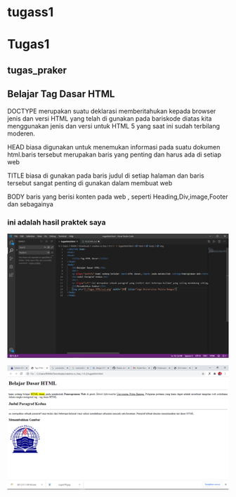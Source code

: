 # tugass1
# Tugas1
## tugas_praker
## Belajar Tag Dasar HTML
DOCTYPE merupakan suatu deklarasi memberitahukan kepada browser jenis dan versi HTML yang telah di gunakan pada bariskode diatas kita menggunakan jenis dan versi untuk HTML 5 yang saat ini sudah terbilang moderen.

HEAD biasa digunakan untuk menemukan informasi pada suatu dokumen html.baris tersebut merupakan baris yang penting dan harus ada di setiap web

TITLE biasa di gunakan pada baris judul di setiap halaman dan baris tersebut sangat penting di gunakan dalam membuat web

BODY baris yang berisi konten pada web , seperti Heading,Div,image,Footer dan sebagainya
### ini adalah hasil praktek saya
![Gambar 1](a2/hasilkoding.png)

![Gambar 2](a2/hasilkodingWEB.png)